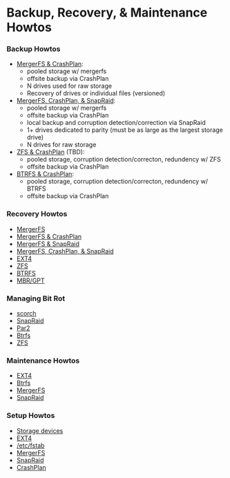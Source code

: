 # Backup, Recovery, & Maintenance Howtos

### Backup Howtos
* [MergerFS & CrashPlan](docs/backup_(mergerfs,crashplan).md):
  * pooled storage w/ mergerfs
  * offsite backup via CrashPlan
  * N drives used for raw storage
  * Recovery of drives or individual files (versioned)
* [MergerFS, CrashPlan, & SnapRaid](docs/backup_(mergerfs,crashplan,snapraid).md):
  * pooled storage w/ mergerfs
  * offsite backup via CrashPlan
  * local backup and corruption detection/correction via SnapRaid
  * 1+ drives dedicated to parity (must be as large as the largest storage drive)
  * N drives for raw storage
* [ZFS & CrashPlan](docs/backup_(zfs,crashplan).md) (TBD):
  * pooled storage, corruption detection/correcton, redundency w/ ZFS
  * offsite backup via CrashPlan
* [BTRFS & CrashPlan](docs/backup_(btrfs,crashplan).md):
  * pooled storage, corruption detection/correcton, redundency w/ BTRFS
  * offsite backup via CrashPlan

### Recovery Howtos
* [MergerFS](docs/recovery_(mergerfs).md)
* [MergerFS & CrashPlan](docs/recovery_(mergerfs,crashplan).md)
* [MergerFS & SnapRaid](docs/recovery_(mergerfs,snapraid).md)
* [MergerFS, CrashPlan, & SnapRaid](docs/recovery_(mergerfs,crashplan,snapraid).md)
* [EXT4](docs/recovery_(ext4).md)
* [ZFS](docs/recovery_(zfs).md)
* [BTRFS](docs/recovery_(btrfs).md)
* [MBR/GPT](docs/recovery_(mbr,gpt).md)

### Managing Bit Rot
* [scorch](docs/bitrot_(scorch).md)
* [SnapRaid](docs/bitrot_(snapraid).md)
* [Par2](docs/bitrot_(par2).md)
* [Btrfs](docs/bitrot_(btrfs).md)
* [ZFS](docs/bitrot_(zfs).md)

### Maintenance Howtos
* [EXT4](docs/maintenance_(ext4).md)
* [Btrfs](docs/maintenance_(btrfs).md)
* [MergerFS](docs/maintenance_(mergerfs).md)
* [SnapRaid](docs/maintenance_(snapraid).md)

### Setup Howtos
* [Storage devices](docs/setup_(storage_device).md)
* [EXT4](docs/setup_(ext4).md)
* [/etc/fstab](docs/setup_(fstab).md)
* [MergerFS](docs/setup_(mergerfs).md)
* [SnapRaid](docs/setup_(snapraid).md)
* [CrashPlan](docs/setup_(crashplan).md)
